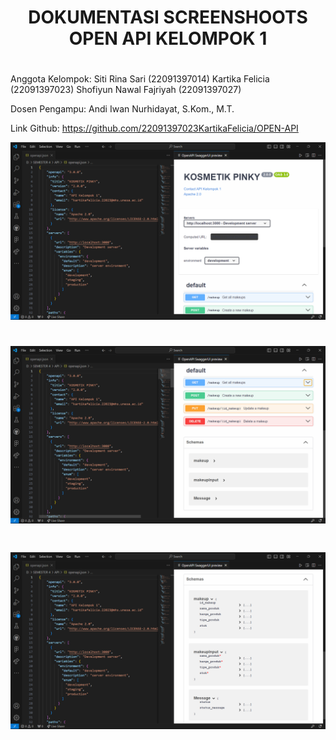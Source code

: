 <div align="center">
<h1>	DOKUMENTASI SCREENSHOOTS OPEN API KELOMPOK 1 </h>
<h1>	 </h>
</div>
<h> Anggota Kelompok: </h>
<h> Siti Rina Sari          (22091397014) </h>
<h> Kartika Felicia         (22091397023) </h>
<h> Shofiyun Nawal Fajriyah (22091397027) </h>

<h> Dosen Pengampu: </h>
<h> Andi Iwan Nurhidayat, S.Kom., M.T. </h>

<h> Link Github: </h>
<h> https://github.com/22091397023KartikaFelicia/OPEN-API </h>


![Alt text](https://github.com/22091397023KartikaFelicia/OPEN-API/blob/main/Screnshhot_folder/Cuplikan%20layar%202024-03-13%20141529.png)
<h1>	 </h>

![Alt text](https://github.com/22091397023KartikaFelicia/OPEN-API/blob/main/Screnshhot_folder/Cuplikan%20layar%202024-03-13%20141551.png)
<h1>	 </h>

![Alt text](https://github.com/22091397023KartikaFelicia/OPEN-API/blob/main/Screnshhot_folder/Cuplikan%20layar%202024-03-13%20141652.png)
